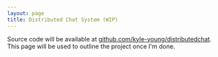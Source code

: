 ```yaml
---
layout: page
title: Distributed Chat System (WIP)
---
```


<p class="message">
  Source code will be available at  <a href="https://github.com/kyle-young/distributedchat" target="_blank" title="distirbutedchatlink">github.com/kyle-young/distributedchat</a>.  This page will be used to outline the project once I'm done.
</p>

